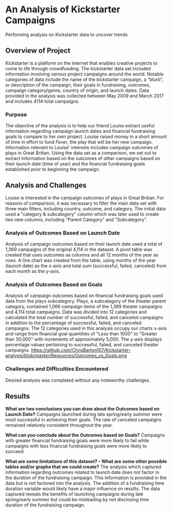 # An Analysis of Kickstarter Campaigns
Performing analysis on Kickstarter data to uncover trends

## Overview of Project  
Kickstarter is a platform on the internet that enables creative projects to come to life through crowdfunding. The kickstarter data set included information involving various project campaigns around the world. Notable categories of data include the name of the kickstarter campaign, a “blurb”, or description of the campaign, their goals in fundraising, outcomes, campaign category/genre, country of origin, and launch dates. Data provided in the analysis was collected between May 2009 and March 2017 and includes 4114 total campaigns.

### Purpose  
The objective of the analysis is to help our friend Louise extract useful information regarding campaign launch dates and financial fundraising goals to compare to her own project. Louise raised money in a short amount of time in effort to fund *Fever*, the play that will be her new campaign. Information relevant to Louise' interests includes campaign outcomes of plays in Great Britian. Using the data set as a comparison, we set out to extract information based on the outcomes of other campaigns based on their launch date (time of year) and the financial fundraising goals established prior to beginning the campaign. 

## Analysis and Challenges  
Louise is interested in the campaign outcomes of plays in Great Britian. For reasons of comparison, it was necessary to filter the main data set with three main filters, including country, outcome, and category. The initial data used a "category & subcategory" column which was later used to create two new columns, including "Parent Category" and "Subcategory". 

### Analysis of Outcomes Based on Launch Date
Analysis of campaign outcomes based on their launch date used a total of 1,369 campaigns of the original 4,114 in the dataset. A pivot table was created that uses outcomes as columns and all 12 months of the year as rows. A line chart was created from the table, using months of the year (launch date) as the x-axis and total sum (successful, failed, canceled) from each month as the y-axis.

### Analysis of Outcomes Based on Goals
Analysis of campaign outcomes based on financial fundraising goals used data from the plays subcategory. Plays, a subcategory of the theater parent category, contained 1,066 campaign items of the 1,369 theater campaigns and 4,114 total campaigns. Data was divided into 12 categories and calculated the total number of successful, failed, and canceled campaigns in addition to the percentage of successful, failed, and canceled campaigns. The 12 categories used in this analysis occupy our charts x-axis and range from financial goal quantities of "Less than 1000" to "Greater than 50,000" with increments of approximately 5,000. The y-axis displays percentage values pertaining to successful, failed, and canceled theater campaigns. 
https://github.com/ChrisBarton107/Kickstarter-analysis/blob/master/Resources/Outcomes_vs_Goals.png

### Challenges and Difficulties Encountered  
Desired analysis was completed without any noteworthy challenges.

## Results  
**What are two conclusions you can draw about the Outcomes based on Launch Date?** 
Campaigns launched during late spring/early summer were most successful in achieving their goals. The rate of canceled campaigns remained relatively consistent throughout the year. 

**What can you conclude about the Outcomes based on Goals?** 
Campaigns with greater financial fundraising goals were more likely to fail while campaigns with less financial fundraising goals were more likely to succeed. 

**What are some limitations of this dataset? - What are some other possible tables and/or graphs that we could create?**
The analysis which captured information regarding outcomes related to launch date does not factor in the duration of the fundraising campaign. This information is provided in the data but is not factored into the analysis. The addition of a fundraising time duration variable would likely have a major influence on results. The data captured reveals the benefits of launching campaigns during late spring/early summer but could be misleading by not disclosing time duration of the fundraising campaign. 
